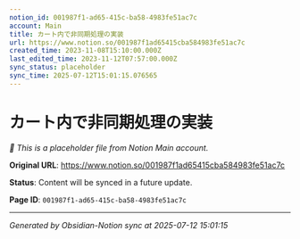 ```yaml
---
notion_id: 001987f1-ad65-415c-ba58-4983fe51ac7c
account: Main
title: カート内で非同期処理の実装
url: https://www.notion.so/001987f1ad65415cba584983fe51ac7c
created_time: 2023-11-08T15:10:00.000Z
last_edited_time: 2023-11-12T07:57:00.000Z
sync_status: placeholder
sync_time: 2025-07-12T15:01:15.076565
---
```


# カート内で非同期処理の実装

*🔄 This is a placeholder file from Notion Main account.*

**Original URL**: https://www.notion.so/001987f1ad65415cba584983fe51ac7c

**Status**: Content will be synced in a future update.

**Page ID**: `001987f1-ad65-415c-ba58-4983fe51ac7c`

---

*Generated by Obsidian-Notion sync at 2025-07-12 15:01:15*
